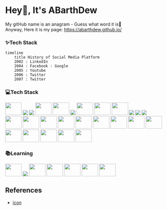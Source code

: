 # Hey👋, It's ABarthDew
My gitHub name is an anagram - Guess what word it is🤣   
Anyway, Here it is my page: https://abarthdew.github.io/

### ✨Tech Stack
```mermaid
timeline
    title History of Social Media Platform
    2002 : LinkedIn
    2004 : Facebook : Google
    2005 : Youtube
    2006 : Twitter
    2007 : Twitter
```
### 💻Tech Stack

<div align="left">
  <!-- back -->
  <img src="https://cdn.jsdelivr.net/gh/devicons/devicon/icons/java/java-original.svg" height="40" width="52"/>
  <img src="https://cdn.jsdelivr.net/gh/devicons/devicon/icons/spring/spring-original.svg" />
  <img src="https://cdn.jsdelivr.net/gh/devicons/devicon/icons/gradle/gradle-plain.svg" />
  <img src="https://cdn.jsdelivr.net/gh/devicons/devicon/icons/nodejs/nodejs-original.svg"  height="40" width="52"/>
  <img src="https://cdn.jsdelivr.net/gh/devicons/devicon/icons/express/express-original.svg"  height="40" width="52"/>

  <!-- front -->
  <img src="https://cdn.jsdelivr.net/gh/devicons/devicon/icons/jquery/jquery-original.svg" />
  <img src="https://cdn.jsdelivr.net/gh/devicons/devicon/icons/vuejs/vuejs-original.svg"  height="40" width="52"/>
  <img src="https://cdn.jsdelivr.net/gh/devicons/devicon/icons/javascript/javascript-original.svg" height="40" width="52"/>
  
  <!-- db -->
  <img src="https://cdn.jsdelivr.net/gh/devicons/devicon/icons/mysql/mysql-original.svg" height="40" width="52"/>
  <img src="https://cdn.jsdelivr.net/gh/devicons/devicon/icons/mongodb/mongodb-original.svg" />
  <img src="https://cdn.jsdelivr.net/gh/devicons/devicon/icons/postgresql/postgresql-original-wordmark.svg" />
  <img src="https://cdn.jsdelivr.net/gh/devicons/devicon/icons/oracle/oracle-original.svg" />
  
  <!-- deploy -->
  <img src="https://cdn.jsdelivr.net/gh/devicons/devicon/icons/docker/docker-original.svg" height="40" width="52"/>
  <img src="https://cdn.jsdelivr.net/gh/devicons/devicon/icons/azure/azure-original.svg" height="40" width="52"/>
  
  <!-- tdd -->
  <img src="https://cdn.svgporn.com/logos/swagger.svg" height="40" width="52"/>
 
  <!-- git -->
  <img src="https://cdn.jsdelivr.net/gh/devicons/devicon/icons/bash/bash-original.svg" height="40" width="52"/>
  <img src="https://cdn.jsdelivr.net/gh/devicons/devicon/icons/git/git-original.svg" height="40" width="52"/>
  <img src="https://cdn.jsdelivr.net/gh/devicons/devicon/icons/github/github-original.svg" height="40" width="52"/>
  <img src="https://cdn.jsdelivr.net/gh/devicons/devicon/icons/gitlab/gitlab-original.svg"  height="40" width="52"/>
  <img src="https://cdn.jsdelivr.net/gh/devicons/devicon/icons/bitbucket/bitbucket-original.svg"  height="40" width="52"/>

  <!-- etc -->
  <img src="https://cdn.jsdelivr.net/gh/devicons/devicon/icons/figma/figma-original.svg" height="40" width="52"/>
  <img src="https://cdn.jsdelivr.net/gh/devicons/devicon/icons/bootstrap/bootstrap-original.svg" height="40" width="52"/>
  <img src="https://cdn.jsdelivr.net/gh/devicons/devicon/icons/appwrite/appwrite-original.svg" height="40" width="52"/>
  <img src="https://cdn.jsdelivr.net/gh/devicons/devicon/icons/css3/css3-original.svg" height="40" width="52"/>
  <img src="https://cdn.jsdelivr.net/gh/devicons/devicon/icons/tailwindcss/tailwindcss-original-wordmark.svg" height="40" width="52"/>
  <img src="https://cdn.jsdelivr.net/gh/devicons/devicon/icons/html5/html5-original.svg" height="40" width="52"/>
</div>

### 📚Learning
<div>
  <img src="https://cdn.jsdelivr.net/gh/devicons/devicon/icons/python/python-original.svg"  height="40" width="52"/>
  <img src="https://cdn.jsdelivr.net/gh/devicons/devicon/icons/typescript/typescript-original.svg" />
  <img src="https://cdn.jsdelivr.net/gh/devicons/devicon/icons/graphql/graphql-plain.svg" height="40" width="52"/>
  <img src="https://cdn.jsdelivr.net/gh/devicons/devicon/icons/redux/redux-original.svg" height="40" width="52"/>
  <img src="https://cdn.jsdelivr.net/gh/devicons/devicon/icons/react/react-original.svg" height="40" width="52"/>
  <img src="https://cdn.jsdelivr.net/gh/devicons/devicon/icons/nginx/nginx-original.svg"  height="40" width="52"/>
  <img src="https://cdn.jsdelivr.net/gh/devicons/devicon/icons/kubernetes/kubernetes-plain.svg"  height="40" width="52"/>
</div>

## References
- [icon](https://devicon.dev/)
